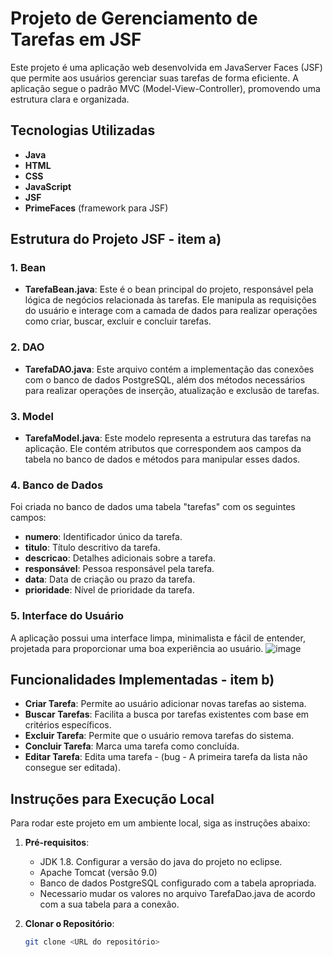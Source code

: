 # Projeto de Gerenciamento de Tarefas em JSF

Este projeto é uma aplicação web desenvolvida em JavaServer Faces (JSF) que permite aos usuários gerenciar suas tarefas de forma eficiente. A aplicação segue o padrão MVC (Model-View-Controller), promovendo uma estrutura clara e organizada.


## Tecnologias Utilizadas
- **Java**
- **HTML**
- **CSS**
- **JavaScript**
- **JSF**
- **PrimeFaces** (framework para JSF)


## Estrutura do Projeto JSF - item a)

### 1. **Bean**
- **TarefaBean.java**: Este é o bean principal do projeto, responsável pela lógica de negócios relacionada às tarefas. Ele manipula as requisições do usuário e interage com a camada de dados para realizar operações como criar, buscar, excluir e concluir tarefas.

### 2. **DAO**
- **TarefaDAO.java**: Este arquivo contém a implementação das conexões com o banco de dados PostgreSQL, além dos métodos necessários para realizar operações de inserção, atualização e exclusão de tarefas.

### 3. **Model**
- **TarefaModel.java**: Este modelo representa a estrutura das tarefas na aplicação. Ele contém atributos que correspondem aos campos da tabela no banco de dados e métodos para manipular esses dados.

### 4. **Banco de Dados**
Foi criada no banco de dados uma tabela "tarefas" com os seguintes campos:
- **numero**: Identificador único da tarefa.
- **titulo**: Título descritivo da tarefa.
- **descricao**: Detalhes adicionais sobre a tarefa.
- **responsável**: Pessoa responsável pela tarefa.
- **data**: Data de criação ou prazo da tarefa.
- **prioridade**: Nível de prioridade da tarefa.

### 5. **Interface do Usuário**
A aplicação possui uma interface limpa, minimalista e fácil de entender, projetada para proporcionar uma boa experiência ao usuário.
![image](https://github.com/user-attachments/assets/5c1c3b28-eebc-4f41-b8f7-8376cc1fe6d0)


## Funcionalidades Implementadas - item b)
- **Criar Tarefa**: Permite ao usuário adicionar novas tarefas ao sistema.
- **Buscar Tarefas**: Facilita a busca por tarefas existentes com base em critérios específicos.
- **Excluir Tarefa**: Permite que o usuário remova tarefas do sistema.
- **Concluir Tarefa**: Marca uma tarefa como concluída.
- **Editar Tarefa**: Edita uma tarefa - (bug - A primeira tarefa da lista não consegue ser editada).

## Instruções para Execução Local

Para rodar este projeto em um ambiente local, siga as instruções abaixo:

1. **Pré-requisitos**:
   - JDK 1.8. Configurar a versão do java do projeto no eclipse.
   - Apache Tomcat (versão 9.0)
   - Banco de dados PostgreSQL configurado com a tabela apropriada.
   - Necessario mudar os valores no arquivo TarefaDao.java de acordo com a sua tabela para a conexão. 

2. **Clonar o Repositório**:
   ```bash
   git clone <URL do repositório>

